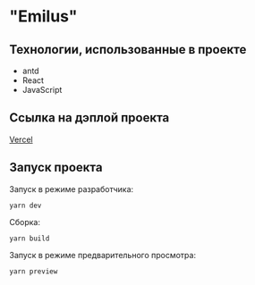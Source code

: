 # "Emilus"

## Технологии, использованные в проекте

* antd
* React
* JavaScript

## Ссылка на дэплой проекта

[Vercel](https://hs-test-1.vercel.app)

## Запуск проекта

Запуск в режиме разработчика:

```console
yarn dev
```

Cборка:

```console
yarn build
```

Запуск в режиме предварительного просмотра:

```console
yarn preview
```
